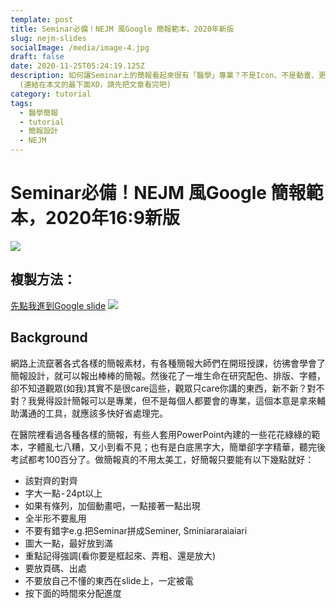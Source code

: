 ```yaml
---
template: post
title: Seminar必備！NEJM 風Google 簡報範本，2020年新版
slug: nejm-slides
socialImage: /media/image-4.jpg
draft: false
date: 2020-11-25T05:24:19.125Z
description: 如何讓Seminar上的簡報看起來很有「醫學」專業？不是Icon、不是動畫、更不是五顏六色的素材，你需要的，是一份看起來很像NEJM的簡報
  (連結在本文的最下面XD，請先把文章看完吧)
category: tutorial
tags:
  - 醫學簡報
  - tutorial
  - 簡報設計
  - NEJM
---
```

# Seminar必備！NEJM 風Google 簡報範本，2020年16:9新版
![](https://i.imgur.com/7ao1XI5.png)

## 複製方法：
[先點我進到Google slide](https://docs.google.com/presentation/d/1VvV4z7gW3BvG6KmsVq2Mzh0uVYsgoR5S9OOcgkAXbA8/edit?usp=sharing)
![](https://i.imgur.com/DAYLsvn_d.webp?maxwidth=760&fidelity=grand)

## Background
網路上流竄著各式各樣的簡報素材，有各種簡報大師們在開班授課，彷彿會學會了簡報設計，就可以報出棒棒的簡報。然後花了一堆生命在研究配色、排版、字體，卻不知道觀眾(如我)其實不是很care這些，觀眾只care你講的東西，新不新？對不對？我覺得設計簡報可以是專業，但不是每個人都要會的專業，這個本意是拿來輔助溝通的工具，就應該多快好省處理完。

在醫院裡看過各種各樣的簡報，有些人套用PowerPoint內建的一些花花綠綠的範本，字體亂七八糟，又小到看不見；也有是白底黑字大，簡單卻字字精華，聽完後考試都考100百分了。做簡報真的不用太美工，好簡報只要能有以下幾點就好：
* 該對齊的對齊
* 字大一點 - 24pt以上
* 如果有條列，加個動畫吧，一點接著一點出現
* 全半形不要亂用
* 不要有錯字e.g.把Seminar拼成Seminer, Sminiararaiaiari
* 圖大一點，最好放到滿
* 重點記得強調(看你要是框起來、弄粗、還是放大)
* 要放頁碼、出處
* 不要放自己不懂的東西在slide上，一定被電
* 按下面的時間來分配進度

